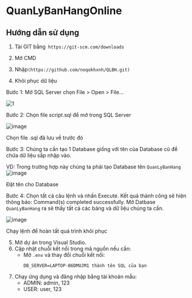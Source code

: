 # QuanLyBanHangOnline

## Hướng dẫn sử dụng

1. Tải GIT bằng` https://git-scm.com/downloads` 

2. Mở CMD
3. Nhập``(https://github.com/noqokhxnh/QLBH.git)``


4. Khôi phục dữ liệu


Bước 1: Mở SQL Server  chọn File > Open > File…

![1](https://github.com/user-attachments/assets/22205684-4d3b-4f21-b7ec-f21b8686743d)



Bước 2: Chọn file script.sql để mở trong SQL Server

![image](https://github.com/user-attachments/assets/db073bba-d5b5-4346-8dfa-e4efa4aa4279)

Chọn file .sql đã lưu về trước đó

Bước 3: Chúng ta cần tạo 1 Database giống với tên của Database cũ để chứa dữ liệu sắp nhập vào.

VD: Trong trường hợp này chúng ta phải tạo Database tên `QuanLyBanHang`
![image](https://github.com/user-attachments/assets/f7e808d1-3673-48af-b1fd-ef5ddf22f13f)



Đặt tên cho Database

Bước 4: Chọn tất cả câu lệnh và nhấn Execute. Kết quả thành công sẽ hiện thông báo: Command(s) completed successfully. Mở Datbase `QuanLyBanHang` ra sẽ thấy tất cả các bảng và dữ liệu chúng ta cần.

![image](https://github.com/user-attachments/assets/905291cf-03f1-4f03-a41a-bbc69eb70481)


Chạy lệnh để hoàn tất quá trình khôi phục

5. Mở dự án trong Visual Studio.
6. Cập nhật chuỗi kết nối trong mã nguồn nếu cần:
   - Mở `.env` và thay đổi chuỗi kết nối:
     ```env
     DB_SERVER=LAPTOP-B6DMUJM1 thành tên SQL của bạn
     ```
7. Chạy ứng dụng và đăng nhập bằng tài khoản mẫu:
   - ADMIN: admin, 123
   - USER: user, 123


	
